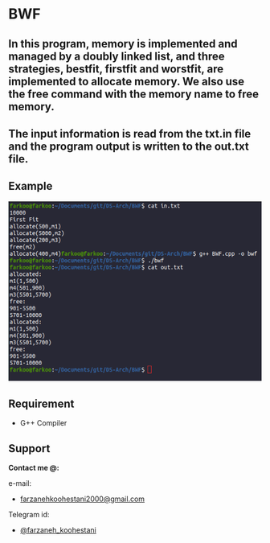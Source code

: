 # BWF

## In this program, memory is implemented and managed by a doubly linked list, and three strategies, bestfit, firstfit and worstfit, are implemented to allocate memory. We also use the free command with the memory name to free memory.

## The input information is read from the txt.in file and the program output is written to the out.txt file.

## Example
<img src="https://github.com/fark00/DS-Arch/blob/master/BWF/BWF-run.png">

## Requirement
* G++ Compiler

## Support

**Contact me @:**

e-mail:

* farzanehkoohestani2000@gmail.com

Telegram id:

* [@farzaneh_koohestani](https://t.me/farzaneh_koohestani)



